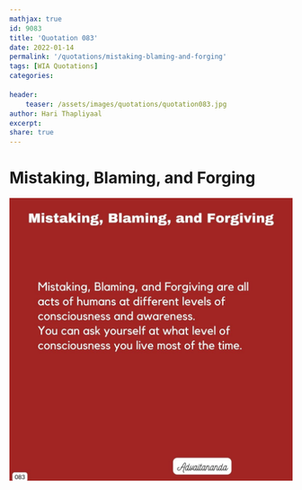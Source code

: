 ```yaml
---
mathjax: true
id: 9083
title: 'Quotation 083'
date: 2022-01-14
permalink: '/quotations/mistaking-blaming-and-forging'
tags: [WIA Quotations] 
categories: 

header:
    teaser: /assets/images/quotations/quotation083.jpg
author: Hari Thapliyaal 
excerpt:
share: true 
---
```


# Mistaking, Blaming, and Forging

![Mistaking, Blaming, and Forging](/assets/images/quotations/quotation083.jpg)
